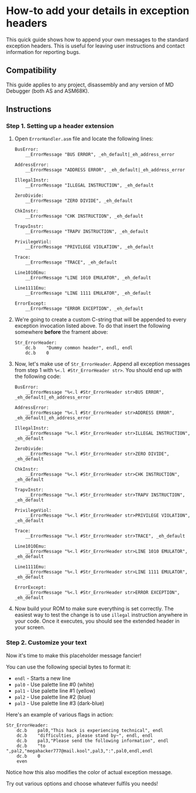 
# How-to add your details in exception headers

This quick guide shows how to append your own messages to the standard exception headers. This is useful for leaving user instructions and contact information for reporting bugs.

## Compatibility

This guide applies to any project, disassembly and any version of MD Debugger (both AS and ASM68K).

## Instructions

### Step 1. Setting up a header extension

1. Open `ErrorHandler.asm` file and locate the following lines:

	```m68k
	BusError:
		__ErrorMessage "BUS ERROR", _eh_default|_eh_address_error

	AddressError:
		__ErrorMessage "ADDRESS ERROR", _eh_default|_eh_address_error

	IllegalInstr:
		__ErrorMessage "ILLEGAL INSTRUCTION", _eh_default

	ZeroDivide:
		__ErrorMessage "ZERO DIVIDE", _eh_default

	ChkInstr:
		__ErrorMessage "CHK INSTRUCTION", _eh_default

	TrapvInstr:
		__ErrorMessage "TRAPV INSTRUCTION", _eh_default

	PrivilegeViol:
		__ErrorMessage "PRIVILEGE VIOLATION", _eh_default

	Trace:
		__ErrorMessage "TRACE", _eh_default

	Line1010Emu:
		__ErrorMessage "LINE 1010 EMULATOR", _eh_default

	Line1111Emu:
		__ErrorMessage "LINE 1111 EMULATOR", _eh_default

	ErrorExcept:
		__ErrorMessage "ERROR EXCEPTION", _eh_default
	```

2. We're going to create a custom C-string that will be appended to every exception invocation listed above. To do that insert the following somewhere **before** the frament above:

	```m68k
	Str_ErrorHeader:
		dc.b	"Dummy common header", endl, endl
		dc.b	0
	```

3. Now, let's make use of `Str_ErrorHeader`. Append all exception messages from step 1 with `%<.l #Str_ErrorHeader str>`. You should end up with the following code:

	```m68k
	BusError:
		__ErrorMessage "%<.l #Str_ErrorHeader str>BUS ERROR", _eh_default|_eh_address_error

	AddressError:
		__ErrorMessage "%<.l #Str_ErrorHeader str>ADDRESS ERROR", _eh_default|_eh_address_error

	IllegalInstr:
		__ErrorMessage "%<.l #Str_ErrorHeader str>ILLEGAL INSTRUCTION", _eh_default

	ZeroDivide:
		__ErrorMessage "%<.l #Str_ErrorHeader str>ZERO DIVIDE", _eh_default

	ChkInstr:
		__ErrorMessage "%<.l #Str_ErrorHeader str>CHK INSTRUCTION", _eh_default

	TrapvInstr:
		__ErrorMessage "%<.l #Str_ErrorHeader str>TRAPV INSTRUCTION", _eh_default

	PrivilegeViol:
		__ErrorMessage "%<.l #Str_ErrorHeader str>PRIVILEGE VIOLATION", _eh_default

	Trace:
		__ErrorMessage "%<.l #Str_ErrorHeader str>TRACE", _eh_default

	Line1010Emu:
		__ErrorMessage "%<.l #Str_ErrorHeader str>LINE 1010 EMULATOR", _eh_default

	Line1111Emu:
		__ErrorMessage "%<.l #Str_ErrorHeader str>LINE 1111 EMULATOR", _eh_default

	ErrorExcept:
		__ErrorMessage "%<.l #Str_ErrorHeader str>ERROR EXCEPTION", _eh_default
	```

4. Now build your ROM to make sure everything is set correctly. The easiest way to test the change is to use `illegal` instruction anywhere in your code. Once it executes, you should see the extended header in your screen.

### Step 2. Customize your text

Now it's time to make this placeholder message fancier!

You can use the following special bytes to format it:

- `endl` - Starts a new line
- `pal0` - Use palette line #0 (white)
- `pal1` - Use palette line #1 (yellow)
- `pal2` - Use palette line #2 (blue)
- `pal3` - Use palette line #3 (dark-blue)

Here's an example of various flags in action:

```m68k
Str_ErrorHeader:
	dc.b	pal0,"This hack is experiencing technical", endl
	dc.b	"difficulties, please stand by~", endl, endl
	dc.b	pal3,"Please send the following information", endl
	dc.b	"to ",pal2,"megahacker777@mail.kool",pal3,":",pal0,endl,endl
	dc.b	0
	even
```

Notice how this also modifies the color of actual exception message.

Try out various options and choose whatever fulfils you needs!
